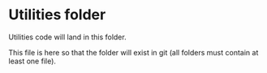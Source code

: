# Utilities folder
Utilities code will land in this folder.

This file is here so that the folder will exist in git (all folders must contain at least one file).
